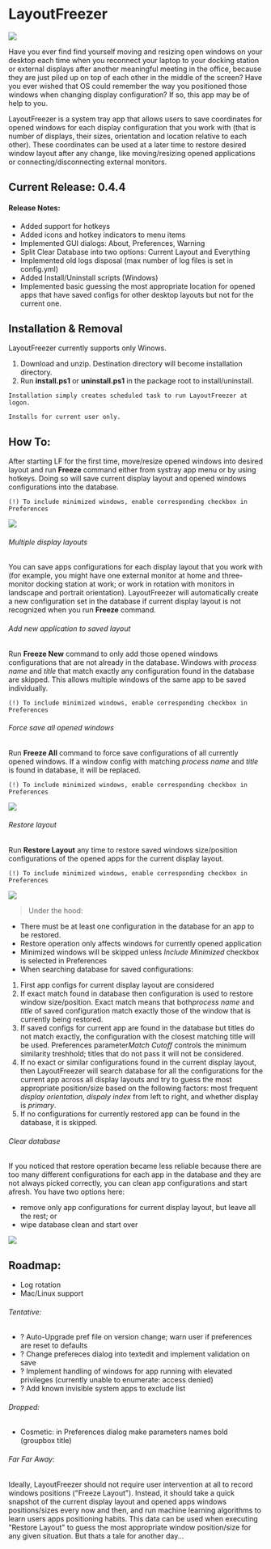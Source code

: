 # LayoutFreezer
![](icons/layoutfreezer.png)

Have you ever find find yourself moving and resizing open windows on your desktop each time when you reconnect your laptop to your docking station or external displays after another meaningful meeting in the office, because they are just piled up on top of each other in the middle of the screen? Have you ever wished that OS could remember the way you positioned those windows when changing display configuration? If so, this app may be of help to you.

LayoutFreezer is a system tray app that allows users to save coordinates for opened windows for each display configuration that you work with (that is number of displays, their sizes, orientation and location relative to each other). These coordinates can be used at a later time to restore desired window layout after any change, like moving/resizing opened applications or connecting/disconnecting external monitors.

## Current Release: 0.4.4

#### Release Notes:
- Added support for hotkeys
- Added icons and hotkey indicators to menu items
- Implemented GUI dialogs: About, Preferences, Warning
- Split Clear Database into two options: Current Layout and Everything
- Implemented old logs disposal (max number of log files is set in config.yml)
- Added Install/Uninstall scripts (Windows)
- Implemented basic guessing the most appropriate location for opened apps that have saved configs for other desktop layouts but not for the current one.

## Installation & Removal
LayoutFreezer currently supports only Winows.
1. Download and unzip. Destination directory will become installation directory.
2. Run **install.ps1** or **uninstall.ps1** in the package root to install/uninstall.

`Installation simply creates scheduled task to run LayoutFreezer at logon.`

`Installs for current user only.`

## How To:
After starting LF for the first time, move/resize opened windows into desired layout and run **Freeze** command either from systray app menu or by using hotkeys. Doing so will save current display layout and opened windows configurations into the database.

`(!) To include minimized windows, enable corresponding checkbox in Preferences`

![](docs/systray.menu.02.png)

###### Multiple display layouts
You can save apps configurations for each display layout that you work with (for example, you might have one external monitor at home and three-monitor docking station at work; or work in rotation with monitors in landscape and portrait orientation). LayoutFreezer will automatically create a new configuration set in the database if current display layout is not recognized when you run **Freeze** command.

###### Add new application to saved layout
Run **Freeze New** command to only add those opened windows configurations that are not already in the database. Windows with *process name* and *title* that match exactly any configuration found in the database are skipped. This allows multiple windows of the same app to be saved individually.

`(!) To include minimized windows, enable corresponding checkbox in Preferences`

###### Force save all opened windows
Run **Freeze All** command to force save configurations of all currently opened windows. If a window config with matching *process name* and *title* is found in database, it will be replaced.

`(!) To include minimized windows, enable corresponding checkbox in Preferences`

![](docs/systray.menu.03.png)

###### Restore layout
Run **Restore Layout** any time to restore saved windows size/position configurations of the opened apps for the current display layout.

`(!) To include minimized windows, enable corresponding checkbox in Preferences`

![](docs/systray.menu.04.png)

> Under the hood:
- There must be at least one configuration in the database for an app to be restored.
- Restore operation only affects windows for currently opened application
- Minimized windows will be skipped unless *Include Minimized* checkbox is selected in Preferences
- When searching database for saved configurations:
1. First app configs for current display layout are considered
2. If exact match found in database then configuration is used to restore window size/position. Exact match means that both*process name* and *title* of saved configuration match exactly those of the window that is currently being restored.
3. If saved configs for current app are found in the database but titles do not match exactly, the configuration with the closest matching title will be used. Preferences parameter*Match Cutoff* controls the minimum similarity treshhold; titles that do not pass it will not be considered.
4. If no exact or similar configurations found in the current display layout, then LayoutFreezer will search database for all the configurations for the current app across all display layouts and try to guess the most appropriate position/size based on the following factors: most frequent *display orientation*, *dispaly index* from left to right, and whether display is *primary*.
5. If no configurations for currently restored app can be found in the database, it is skipped.

###### Clear database
If you noticed that restore operation became less reliable because there are too many different configurations for each app in the database and they are not always picked correctly, you can clean app configurations and start afresh. You have two options here:
- remove only app configurations for current display layout, but leave all the rest; or
- wipe database clean and start over

![](docs/systray.menu.05.png)

## Roadmap:
- Log rotation
- Mac/Linux support

###### Tentative:
- ? Auto-Upgrade pref file on version change; warn user if preferences are reset to defaults
- ? Change prefereces dialog into textedit and implement validation on save
- ? Implement handling of windows for app running with elevated privileges (currently unable to enumerate: access denied)
- ? Add known invisible system apps to exclude list

###### Dropped:
- Cosmetic: in Preferences dialog make parameters names bold (groupbox title)

###### Far Far Away:
Ideally, LayoutFreezer should not require user intervention at all to record windows positions ("Freeze Layout"). Instead, it should take a quick snapshot of the current display layout and opened apps windows positions/sizes every now and then, and run machine learning algorithms to learn users apps positioning habits. This data can be used when executing "Restore Layout" to guess the most appropriate window position/size for any given situation.
But thats a tale for another day... 
